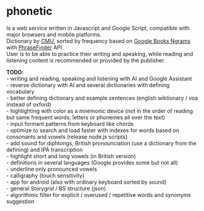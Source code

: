 # phonetic
<p>Is a web service written in Javascript and Google Script, compatible with major browsers and mobile platforms.<br/>
Dictionary by <a href="http://www.speech.cs.cmu.edu/cgi-bin/cmudict" title="Carnegie Mellon University" target="_blank"><u>CMU</u></a>, sorted by frequency based on <a href="https://books.google.com/ngrams" title="Google Books Ngrams" target="_blank"><u>Google Books Ngrams</u></a> with <a href="https://phrasefinder.io/" title="PhraseFinder" target="_blank"><u>PhraseFinder</u></a> API.<br/>
User is to be able to practice their writing and speaking, while reading and listening content is recommended or provided by the publisher.</p>

<p><b>TODO:</b><br/>
- writing and reading, speaking and listening with AI and Google Assistant<br/>
- reverse dictionary with AI and several dictionaries with defining vocabulary<br/>
- better defining dictionary and example sentences (english wiktionary / voa instead of oxford)<br/>
- highlighting with color as a mnemonic device (not in the order of reading but same frequent words, letters or phonemes all over the text)<br/>
- input formant patterns from keyboard like chords<br/>
- optimize to search and load faster with indexes for words based on consonants and vowels (release node.js scripts)<br/>
- add sound for diphtongs, British pronounciation (use a dictionary from the defining) and IPA transcription<br/>
- highlight short and long vowels (in British version)<br/>
- definitions in several languages (Google provides some but not all)<br/>
- underline only pronounced vowels<br/>
- calligraphy (touch sensitivity)<br/>
- app for android (also with ordinary keyboard sorted by sound)<br/>
- general Storygrid / BS structure (json)<br/>
- algorithmic filter for explicit / overused / repetitive words and synonyms suggestion
</p>
